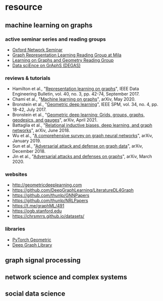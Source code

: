 # resource

## machine learning on graphs

### active seminar series and reading groups
+ [Oxford Network Seminar](https://www.maths.ox.ac.uk/events/list/3329)
+ [Graph Representation Learning Reading Group at Mila](https://grlmila.github.io/)
+ [Learning on Graphs and Geometry Reading Group](https://hannes-stark.com/logag-reading-group)
+ [Data sciEnce on GrAphS (DEGAS)](https://dsiseminar.github.io/)

### reviews & tutorials
+ Hamilton et al., "[Representation learning on graphs](https://arxiv.org/abs/1709.05584)", IEEE Data Engineering Bulletin, vol. 40, no. 3, pp. 42-74, September 2017.
+ Chami et al., "[Machine learning on graphs](https://arxiv.org/abs/2005.03675)", arXiv, May 2020.
+ Bronstein et al., "[Geometric deep learning](https://ieeexplore.ieee.org/document/7974879/)", IEEE SPM, vol. 34, no. 4, pp. 18-42, July 2017.
+ Bronstein et al., "[Geometric deep learning: Grids, groups, graphs, geodesics, and gauges](https://arxiv.org/abs/2104.13478)", arXiv, April 2021.
+ Battaglia et al., "[Relational inductive biases, deep learning, and graph networks](https://arxiv.org/abs/1806.01261)", arXiv, June 2018.
+ Wu et al., "[A comprehensive survey on graph neural networks](https://arxiv.org/abs/1901.00596)", arXiv, January 2019.
+ Sun et al., "[Adversarial attack and defense on graph data](https://arxiv.org/abs/1812.10528)", arXiv, December 2018.
+ Jin et al., "[Adversarial attacks and defenses on graphs](https://arxiv.org/abs/2003.00653)", arXiv, March 2020.

### websites
+ http://geometricdeeplearning.com
+ https://github.com/DeepGraphLearning/LiteratureDL4Graph
+ https://github.com/thunlp/GNNPapers
+ https://github.com/thunlp/NRLPapers
+ https://t.me/graphML/491
+ https://ogb.stanford.edu
+ https://chrsmrrs.github.io/datasets/

### libraries
+ [PyTorch Geometric](https://github.com/rusty1s/pytorch_geometric)
+ [Deep Graph Library](https://github.com/dmlc/dgl)

## graph signal processing

## network science and complex systems

## social data science
